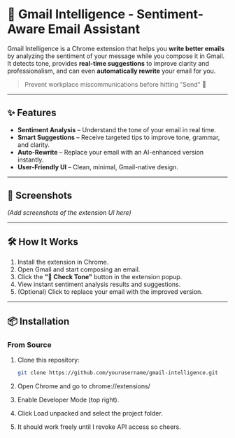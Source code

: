 # 🎯 Gmail Intelligence - Sentiment-Aware Email Assistant

Gmail Intelligence is a Chrome extension that helps you **write better emails** by analyzing the sentiment of your message while you compose it in Gmail.  
It detects tone, provides **real-time suggestions** to improve clarity and professionalism, and can even **automatically rewrite** your email for you.

> Prevent workplace miscommunications before hitting "Send" 🚀

---

## ✨ Features

- **Sentiment Analysis** – Understand the tone of your email in real time.
- **Smart Suggestions** – Receive targeted tips to improve tone, grammar, and clarity.
- **Auto-Rewrite** – Replace your email with an AI-enhanced version instantly.
- **User-Friendly UI** – Clean, minimal, Gmail-native design.

---

## 📸 Screenshots

*(Add screenshots of the extension UI here)*

---

## 🛠️ How It Works

1. Install the extension in Chrome.
2. Open Gmail and start composing an email.
3. Click the **"🎯 Check Tone"** button in the extension popup.
4. View instant sentiment analysis results and suggestions.
5. (Optional) Click to replace your email with the improved version.

---

## 📦 Installation

### From Source
1. Clone this repository:
   ```bash
   git clone https://github.com/yourusername/gmail-intelligence.git
   ```
2. Open Chrome and go to chrome://extensions/

3. Enable Developer Mode (top right).

4. Click Load unpacked and select the project folder.

5. It should work freely until I revoke API access so cheers.

